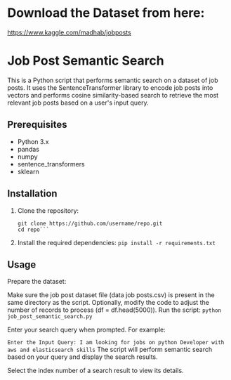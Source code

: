 # Download the Dataset from here:
https://www.kaggle.com/madhab/jobposts

# Job Post Semantic Search

This is a Python script that performs semantic search on a dataset of job posts. It uses the SentenceTransformer library to encode job posts into vectors and performs cosine similarity-based search to retrieve the most relevant job posts based on a user's input query.

## Prerequisites

- Python 3.x
- pandas
- numpy
- sentence_transformers
- sklearn

## Installation

1. Clone the repository:

   ```shell
   git clone https://github.com/username/repo.git
   cd repo```
2. Install the required dependencies:
```pip install -r requirements.txt```

## Usage

Prepare the dataset:

Make sure the job post dataset file (data job posts.csv) is present in the same directory as the script.
Optionally, modify the code to adjust the number of records to process (df = df.head(5000)).
Run the script:
```python job_post_semantic_search.py```

Enter your search query when prompted. For example:

```Enter the Input Query: I am looking for jobs on python Developer with aws and elasticsearch skills```
The script will perform semantic search based on your query and display the search results.

Select the index number of a search result to view its details.

